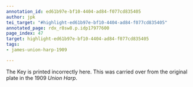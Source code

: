 ```yaml
---
annotation_id: ed61b97e-bf10-4404-ad84-f077cd835405
author: jpk
tei_target: "#highlight-ed61b97e-bf10-4404-ad84-f077cd835405"
annotated_page: rdx_r8sw8.p.idp17977600
page_index: 47
target: highlight-ed61b97e-bf10-4404-ad84-f077cd835405
tags:
- james-union-harp-1909

---
```

The Key is printed incorrectly here.  This was carried over from the original plate in the 1909 *Union Harp*.